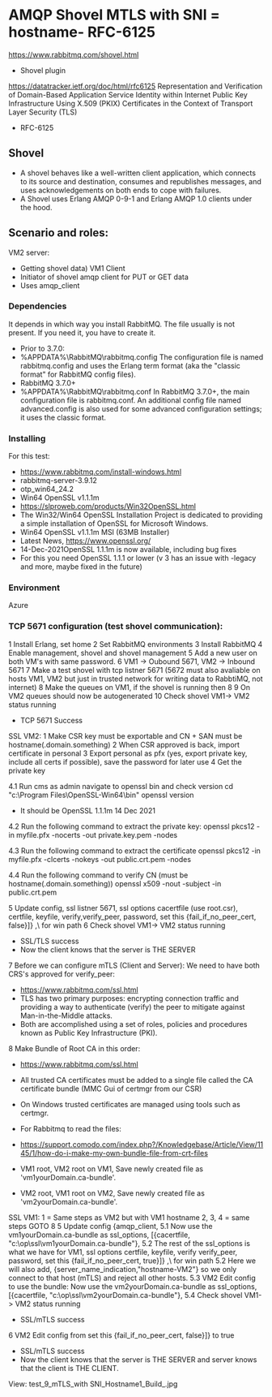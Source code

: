 # AMQP Shovel MTLS  with SNI = hostname- RFC-6125

https://www.rabbitmq.com/shovel.html
* Shovel plugin

https://datatracker.ietf.org/doc/html/rfc6125
Representation and Verification of Domain-Based Application Service
Identity within Internet Public Key Infrastructure Using X.509 (PKIX)
Certificates in the Context of Transport Layer Security (TLS)
* RFC-6125


## Shovel
* A shovel behaves like a well-written client application, which connects to its source and destination, 
  consumes and republishes messages, and uses acknowledgements on both ends to cope with failures.
* A Shovel uses Erlang AMQP 0-9-1 and Erlang AMQP 1.0 clients under the hood.

## Scenario and roles:
  VM2 server:
* Getting shovel data)
  VM1 Client
* Initiator of shovel amqp client for PUT or GET data
* Uses amqp_client

### Dependencies
It depends in which way you install RabbitMQ. 
The file usually is not present. If you need it, you have to create it.
* Prior to 3.7.0:
* %APPDATA%\RabbitMQ\rabbitmq.config
The configuration file is named rabbitmq.config and uses the Erlang term format (aka the "classic format" for RabbitMQ config files).
* RabbitMQ 3.7.0+
* %APPDATA%\RabbitMQ\rabbitmq.conf
In RabbitMQ 3.7.0+, the main configuration file is rabbitmq.conf. An additional config file named advanced.config is also used for some advanced configuration settings; it uses the classic format.

### Installing
For this test:
* https://www.rabbitmq.com/install-windows.html
* rabbitmq-server-3.9.12
* otp_win64_24.2
* Win64 OpenSSL v1.1.1m
* https://slproweb.com/products/Win32OpenSSL.html
* The Win32/Win64 OpenSSL Installation Project is dedicated to providing a simple installation of OpenSSL for Microsoft Windows. 
* Win64 OpenSSL v1.1.1m MSI (63MB Installer)
* Latest News, https://www.openssl.org/
* 14-Dec-2021OpenSSL 1.1.1m is now available, including bug fixes
* For this you need OpenSSL 1.1.1 or lower (v 3 has an issue with -legacy and more, maybe fixed in the future)

### Environment
Azure




### TCP 5671 configuration (test shovel communication):

1 Install Erlang, set home
2 Set RabbitMQ environments
3 Install RabbitMQ
4 Enable management, shovel and shovel management
5 Add a new user on both VM's with same password.
6 VM1 -> Oubound 5671, VM2 -> Inbound 5671
7 Make a test shovel with tcp listner 5671 (5672 must also avaliable on hosts VM1, VM2 but just in trusted network for writing data to RabbtiMQ, not internet)
8 Make the queues on VM1, if the shovel is running then 8
9 On VM2 queues should now be autogenerated
10 Check shovel VM1-> VM2 status running

* TCP 5671 Success

SSL VM2:
1 Make CSR key must be exportable and CN + SAN must be hostname(.domain.something)
2 When CSR approved is back, import certificate in personal
3 Export personal as pfx (yes, export private key, include all certs if possible), save the password for later use
4 Get the private key

4.1 Run cms as admin navigate to openssl bin and check version
cd "c:\Program Files\OpenSSL-Win64\bin"
openssl version
* It should be OpenSSL 1.1.1m 14 Dec 2021

4.2 Run the following command to extract the private key:
openssl pkcs12 -in myfile.pfx -nocerts -out private.key.pem -nodes

4.3 Run the following command to extract the certificate
openssl pkcs12 -in myfile.pfx -clcerts -nokeys -out public.crt.pem -nodes

4.4 Run the following command to verify CN (must be hostname(.domain.something))
openssl x509 -nout -subject -in public.crt.pem

5 Update config, ssl listner 5671, ssl options cacertfile (use root.csr), certfile, keyfile, verify,verify_peer, password, set this {fail_if_no_peer_cert, false}]} ,\\ for win path
6 Check shovel VM1-> VM2 status running
* SSL/TLS success
* Now the client knows that the server is THE SERVER

7 Before we can configure mTLS (Client and Server): We need to have both CRS's approved for verify_peer:
* https://www.rabbitmq.com/ssl.html
* TLS has two primary purposes: encrypting connection traffic and providing a way to authenticate (verify) the peer to mitigate against Man-in-the-Middle attacks. 
* Both are  accomplished using a set of roles, policies and procedures known as Public Key Infrastructure (PKI).

8 Make Bundle of Root CA in this order:
* https://www.rabbitmq.com/ssl.html
* All trusted CA certificates must be added to a single file called the CA certificate bundle (MMC Gui of certmgr from our CSR)
* On Windows trusted certificates are managed using tools such as certmgr.
* For Rabbitmq to read the files:

* https://support.comodo.com/index.php?/Knowledgebase/Article/View/1145/1/how-do-i-make-my-own-bundle-file-from-crt-files
* VM1 root, VM2 root on VM1, Save newly created file as 'vm1yourDomain.ca-bundle'.
* VM2 root, VM1 root on VM2, Save newly created file as 'vm2yourDomain.ca-bundle'.


SSL VM1:
1 = Same steps as VM2 but with VM1 hostname
2, 3, 4 = same steps
GOTO 8
5 Update config {amqp_client,
5.1 Now use the vm1yourDomain.ca-bundle as ssl_options, [{cacertfile, "c:\\op\ssl\\vm1yourDomain.ca-bundle"},
5.2 The rest of the ssl_options is what we have for VM1, ssl options certfile, keyfile, verify  verify_peer, password, set this {fail_if_no_peer_cert, true}]} ,\\ for win path
5.2 Here we will also add, {server_name_indication,"hostname-VM2"} so we only connect to that host (mTLS) and reject all other hosts.
5.3 VM2 Edit config to use the bundle: Now use the vm2yourDomain.ca-bundle as ssl_options, [{cacertfile, "c:\\op\ssl\\vm2yourDomain.ca-bundle"},
5.4 Check shovel VM1-> VM2 status running
* SSL/mTLS success

6 VM2 Edit config from set this {fail_if_no_peer_cert, false}]} to true
* SSL/mTLS success
* Now the client knows that the server is THE SERVER and server knows that the client is THE CLIENT.

View:
test_9_mTLS_with SNI_Hostname1_Build_.jpg



 